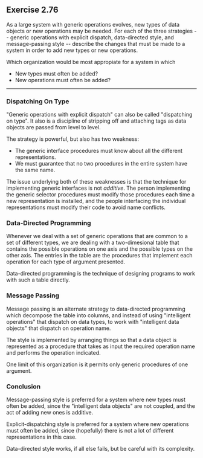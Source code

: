 ## Exercise 2.76

As a large system with generic operations evolves, new types of data objects or
new operations may be needed. For each of the three strategies -- generic
operations with explicit dispatch, data-directed style, and message-passing
style -- describe the changes that must be made to a system in order to add new
types or new operations.

Which organization would be most appropiate for a system in which
- New types must often be added?
- New operations must often be added?

---

### Dispatching On Type

"Generic operations with explicit dispatch" can also be called "dispatching on
type". It also is a discipline of stripping off and attaching tags as data
objects are passed from level to level.

The strategy is powerful, but also has two weakness:

- The generic interface procedures must know about all the different
  representations.
- We must guarantee that no two procedures in the entire system have the same
  name.

The issue underlying both of these weaknesses is that the technique for
implementing generic interfaces is not *additive*. The person implementing the
generic selector procedures must modify those procedures each time a new
representation is installed, and the people interfacing the individual
representations must modify their code to avoid name conflicts.

### Data-Directed Programming

Whenever we deal with a set of generic operations that are common to a set of
different types, we are dealing with a two-dimesional table that contains the
possible operations on one axis and the possible types on the other axis. The
entries in the table are the procedures that implement each operation for each
type of argument presented.

Data-directed programming is the technique of designing programs to work with
such a table directly.

### Message Passing

Message passing is an alternate strategy to data-directed programming which
decompose the table into columns, and instead of using "intelligent operations"
that dispatch on data types, to work with "intelligent data objects" that
dispatch on operation name.

The style is implemented by arranging things so that a data object is
represented as a procedure that takes as input the required operation name and
performs the operation indicated.

One limit of this organization is it permits only generic procedures of one
argument.

### Conclusion

Message-passing style is preferred for a system where new types must often be
added, since the "intelligent data objects" are not coupled, and the act of
adding new ones is additive.

Explicit-dispatching style is preferred for a system where new operations must
often be added, since (hopefully) there is not a lot of different
representations in this case.

Data-directed style works, if all else fails, but be careful with its
complexity.
